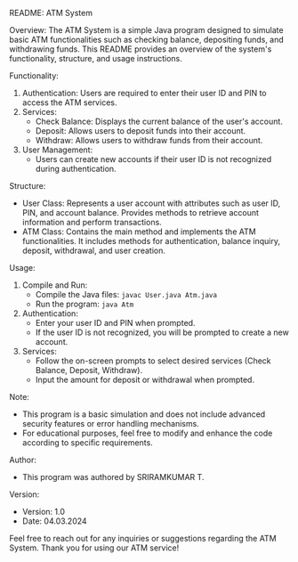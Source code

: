 README:  ATM System

Overview:
The  ATM System is a simple Java program designed to simulate basic ATM functionalities such as checking balance, depositing funds, and withdrawing funds. This README provides an overview of the system's functionality, structure, and usage instructions.

 Functionality:
1. Authentication: Users are required to enter their user ID and PIN to access the ATM services.
2. Services:
   - Check Balance: Displays the current balance of the user's account.
   - Deposit: Allows users to deposit funds into their account.
   - Withdraw: Allows users to withdraw funds from their account.
3. User Management:
   - Users can create new accounts if their user ID is not recognized during authentication.

 Structure:
- User Class: Represents a user account with attributes such as user ID, PIN, and account balance. Provides methods to retrieve account information and perform transactions.
- ATM Class: Contains the main method and implements the ATM functionalities. It includes methods for authentication, balance inquiry, deposit, withdrawal, and user creation.

 Usage:
1. Compile and Run:
   - Compile the Java files: `javac User.java Atm.java`
   - Run the program: `java Atm`
2. Authentication:
   - Enter your user ID and PIN when prompted.
   - If the user ID is not recognized, you will be prompted to create a new account.
3. Services:
   - Follow the on-screen prompts to select desired services (Check Balance, Deposit, Withdraw).
   - Input the amount for deposit or withdrawal when prompted.

 Note:
- This program is a basic simulation and does not include advanced security features or error handling mechanisms.
- For educational purposes, feel free to modify and enhance the code according to specific requirements.

 Author:
- This program was authored by SRIRAMKUMAR T.

 Version:
- Version: 1.0
- Date: 04.03.2024

Feel free to reach out for any inquiries or suggestions regarding the  ATM System. Thank you for using our ATM service!